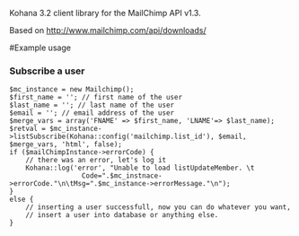 Kohana 3.2 client library for the MailChimp API v1.3. 

Based on http://www.mailchimp.com/api/downloads/

#Example usage
### Subscribe a user

	$mc_instance = new Mailchimp();
	$first_name = ''; // first name of the user
	$last_name = ''; // last name of the user
	$email = ''; // email address of the user
	$merge_vars = array('FNAME' => $first_name, 'LNAME'=> $last_name);
	$retval = $mc_instance->listSubscribe(Kohana::config('mailchimp.list_id'), $email, $merge_vars, 'html', false);
	if ($mailChimpInstance->errorCode) {
		// there was an error, let's log it
		Kohana::log('error', "Unable to load listUpdateMember. \t
				      Code=".$mc_instnace->errorCode."\n\tMsg=".$mc_instance->errorMessage."\n");
	}
	else {
		// inserting a user successfull, now you can do whatever you want,
		// insert a user into database or anything else.
	}
